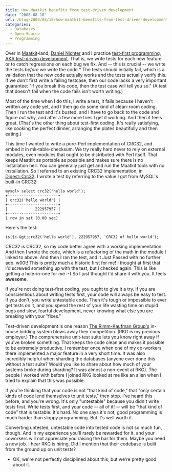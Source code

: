 ```yaml
---
title: How Maatkit benefits from test-driven development
date: "2008-08-18"
url: /blog/2008/08/18/how-maatkit-benefits-from-test-driven-development/
categories:
  - Databases
  - Open Source
  - Programming
---
```

Over in [Maatkit](http://www.maatkit.org/)-land, [Daniel Nichter](http://hackmysql.com/) and I practice [test-first programming, AKA test-driven development](http://en.wikipedia.org/wiki/Test-driven_development). That is, we write tests for each new feature or to catch regressions on each bug we fix. And -- this is crucial -- we write the tests *before* we write the code.* The tests should initially fail, which is a validation that the new code actually works and the tests actually verify this. If we don't first write a failing testcase, then our code lacks a very important guarantee: "if you break this code, then the test case will tell you so." (A test that doesn't fail when the code fails isn't worth writing.)

<!--more-->

Most of the time when I do this, I write a test, it fails because I haven't written any code yet, and I then go do some kind of clean-room coding. Then I run the test and it's busted, and I have to go back to the code and figure out why, and after a few more tries I get it working. And then it feels great. (That's the other thing about test-first coding. It's really satisfying, like cooking the perfect dinner, arranging the plates beautifully and then eating.)

This time I wanted to write a pure-Perl implementation of CRC32, and embed it in mk-table-checksum. We try really hard never to rely on external modules, even modules that ought to be distributed with Perl itself. That keeps Maatkit as portable as possible and makes sure there is no installation hell. You can generally just get and run the Maatkit tools with no installation. So I referred to an existing CRC32 implementation, in [Digest::Crc32](http://search.cpan.org/~fays/Digest-Crc32-0.01/Crc32.pm). I wrote a test by referring to the value I got from MySQL's built-in CRC32:

```
mysql> select crc32('hello world');
+----------------------+
| crc32('hello world') |
+----------------------+
|            222957957 | 
+----------------------+
1 row in set (0.00 sec)
```

Here's the test:

```
is($c-&gt;crc32('hello world'), 222957957, 'CRC32 of hello world');
```

CRC32 is CRC32, so my code better agree with a working implementation. And then I wrote the code, which is a refactoring of the math in the module I linked to above. And then I ran the test, and it Just Passed with no further ado. w00t! This is pretty much a historic first for me! I thought at first that I'd screwed something up with the test, but I checked again. This is like getting a hole-in-one for me :-) So I just thought I'd share it with you. It feels **awesome**.

If you're not doing test-first coding, you ought to give it a try. If you are conscientious about writing tests first, your code will always be easy to test. If you don't, you write untestable code. Then it's tough or impossible to ever get tests on it, and you spend the rest of your life wasting time on stupid bugs and slow, fearful development, never knowing what else you are breaking with your "fixes."

Test-driven development is one reason [The Rimm-Kaufman Group's](http://www.rimmkaufman.com/) in-house bidding system blows away their competition. (RKG is my previous employer.) The comprehensive unit-test suite lets you know right away if you've broken something. That keeps the code clean and makes it possible to be extremely productive. I remember once when one of my co-workers there implemented a major feature in a very short time. It was also incredibly helpful when sharding the databases (anyone ever done this without a test suite? Would you like to share about how much of your systems broke during sharding? It was almost a non-event at RKG). The people I worked with before I joined RKG looked at me like an alien when I tried to explain that this was possible.

If you're thinking that your code is not "that kind of code," that "only certain kinds of code lend themselves to unit tests," then stop. I've heard this before, and you're wrong. It's only "untestable" because you didn't write tests first. Write tests first, and your code -- all of it! -- will be "that kind of code" that is testable. It's hard. No one says it's not; good programming is much harder than sloppy programming. But it's well worth it.

Converting untested, untestable code into tested code is not so much fun, though. And in my experience you'll rarely be rewarded for it, and your coworkers will not appreciate you raising the bar for them. Maybe you need a new job. I hear RKG is hiring. Did I mention that their codebase is built from the ground up on unit tests?

* OK, we're not perfectly disciplined about this, but we're pretty good about it.



